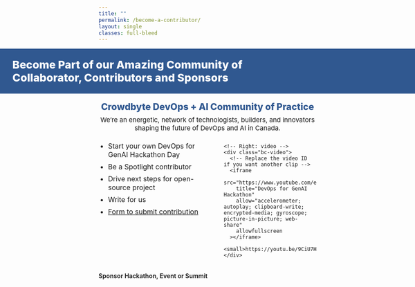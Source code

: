 ```yaml
---
title: ""
permalink: /become-a-contributor/
layout: single
classes: full-bleed
---
```


<!-- ============ Styles (scoped to this page) ============ -->
<style>
/* --- full-bleed hero (unchanged) --- */
.bc-hero{
  margin-left: calc(50% - 50vw);
  margin-right: calc(50% - 50vw);
  width: 100vw;
  background: #305890;
  color: #fff;
  padding: 22px clamp(16px, 3vw, 36px);
}
.bc-hero h1{
  margin: 0;
  font-weight: 800;
  font-size: clamp(20px, 2.6vw, 26px);
}

/* === NEW: full-bleed band for the rest of the content === */
.bc-band{
  /* pull out of the theme’s centered wrapper */
  margin-left: calc(50% - 50vw);
  margin-right: calc(50% - 50vw);
  width: 100vw;
  padding-left: clamp(16px, 3vw, 36px);
  padding-right: clamp(16px, 3vw, 36px);
}

/* Subhead (blue line like home) */
.bc-subhead{
  text-align: center;
  margin: 18px auto 8px;
  font-weight: 800;
  font-size: clamp(18px, 2.2vw, 22px);
  color: #305890;
}
.bc-subhead *{
  color: inherit !important;
  background: transparent !important;
  padding: 0 !important;
  border-radius: 0 !important;
}

/* Tagline: allow full width and one line on large screens */
.bc-tagline{
  text-align: center;
  color: #111;
  font-size: clamp(15px, 1.4vw, 18px);
  margin: 6px 0 12px;
  white-space: nowrap;             /* single line on desktop */
}
@media (max-width: 1024px){
  .bc-tagline{ white-space: normal; }  /* wrap on smaller screens */
}

/* Wide two-column row */
.bc-row{
  display: grid;
  grid-template-columns: 1.25fr 1fr;   /* text left wider, video right */
  gap: clamp(16px, 2.2vw, 28px);
  align-items: start;
  margin-top: 10px;
}
@media (max-width: 920px){
  .bc-row{ grid-template-columns: 1fr; }
}

/* Left column list */
.bc-list{ margin: 10px 0 0; padding-left: 22px; }
.bc-list li{ margin: 8px 0; font-size: 16px; }

/* Right column: big video card */
.bc-video{
  background: #f3f6fb;
  border: 1px solid #d7dfef;
  border-radius: 12px;
  padding: 10px;
}
.bc-video iframe{
  width: 100%;
  aspect-ratio: 16 / 9;   /* responsive height */
  height: auto;
  border: 0;
  border-radius: 8px;
}
.bc-video small{
  display: block;
  margin-top: 6px;
  color: #555;
}

/* Footer line at bottom */
.bc-footer{
  margin: 18px 0 0;
  font-weight: 600;
}
</style>


<!-- ============ Page content ============ -->

<div class="bc-hero">
  <div class="bc-wrap">
    <h1>Become Part of our Amazing Community of<br>
      Collaborator, Contributors and Sponsors</h1>
  </div>
</div>

<div class="bc-wrap">
  <p class="bc-subhead">
    <span>Crowdbyte</span> <span>DevOps + AI</span> Community of Practice
  </p>

  <p class="bc-tagline">
    We’re an energetic, network of technologists, builders, and innovators shaping the future of DevOps and AI in Canada.
  </p>

  <div class="bc-row">
    <!-- Left: bullets -->
    <div>
      <ul class="bc-list">
        <li>Start your own DevOps for GenAI Hackathon Day</li>
        <li>Be a Spotlight contributor</li>
        <li>Drive next steps for open-source project</li>
        <li>Write for us</li>
        <li>
          <a href="{{ '/contact/' | relative_url }}" rel="noopener">Form to submit contribution</a>
        </li>
      </ul>
    </div>

    <!-- Right: video -->
    <div class="bc-video">
      <!-- Replace the video ID if you want another clip -->
      <iframe
        src="https://www.youtube.com/embed/9CiU7HR_tQ"
        title="DevOps for GenAI Hackathon"
        allow="accelerometer; autoplay; clipboard-write; encrypted-media; gyroscope; picture-in-picture; web-share"
        allowfullscreen
      ></iframe>
      <small>https://youtu.be/9CiU7HR_tQ</small>
    </div>
  </div>

  <p class="bc-footer">Sponsor Hackathon, Event or Summit</p>
</div>

